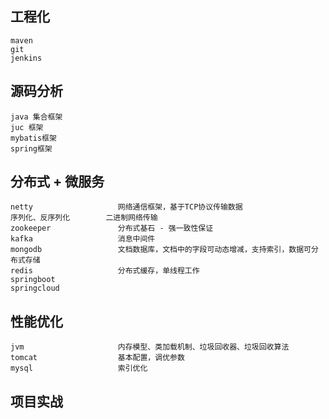 ## 工程化
    maven
    git
    jenkins
    
## 源码分析
    java 集合框架
    juc 框架
    mybatis框架
    spring框架

## 分布式 + 微服务
    netty                   网络通信框架，基于TCP协议传输数据
    序列化、反序列化        二进制网络传输
    zookeeper               分布式基石 - 强一致性保证
    kafka                   消息中间件
    mongodb                 文档数据库，文档中的字段可动态增减，支持索引，数据可分布式存储
    redis                   分布式缓存，单线程工作
    springboot              
    springcloud
    
## 性能优化
    jvm                     内存模型、类加载机制、垃圾回收器、垃圾回收算法
    tomcat                  基本配置，调优参数
    mysql                   索引优化
    
    
## 项目实战